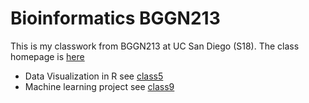 # Bioinformatics BGGN213 

This is my classwork from BGGN213 at UC San Diego (S18). 
The class homepage is [here](https://bioboot.github.io/bggn213_S18/)

- Data Visualization in R see [class5](https://github.com/bioboot/bggn213/blob/master/class05/class5.md)
- Machine learning project see [class9]()
